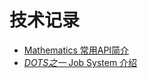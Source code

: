 # 技术记录
- [Mathematics 常用API简介](md/Unity.​Mathematics.md)
- [*DOTS之一* Job System 介绍](md/JobSystem.md)
